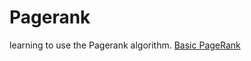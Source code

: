 # Pagerank
learning to use the Pagerank algorithm. 
[Basic PageRank](https://nbviewer.jupyter.org/github/TarunSunkaraneni/Pagerank/blob/master/python/matrix_pagerank.ipynb)

